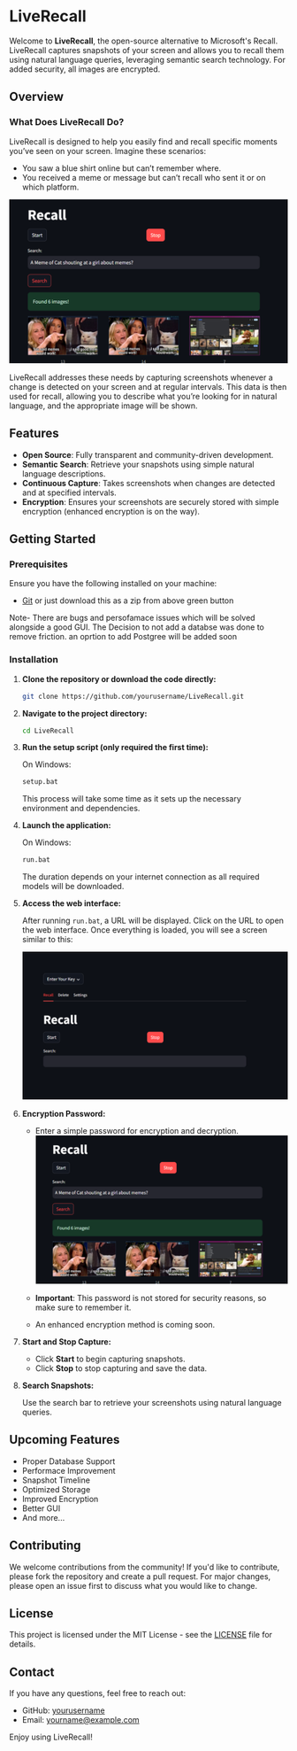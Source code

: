 # LiveRecall

Welcome to **LiveRecall**, the open-source alternative to Microsoft's Recall. LiveRecall captures snapshots of your screen and allows you to recall them using natural language queries, leveraging semantic search technology. For added security, all images are encrypted.

## Overview

### What Does LiveRecall Do?

LiveRecall is designed to help you easily find and recall specific moments you’ve seen on your screen. Imagine these scenarios:

- You saw a blue shirt online but can’t remember where.
- You received a meme or message but can’t recall who sent it or on which platform.

![LiveRecall Infrance](Images/Screenshot%202024-06-13%20083549.png)

LiveRecall addresses these needs by capturing screenshots whenever a change is detected on your screen and at regular intervals. This data is then used for recall, allowing you to describe what you’re looking for in natural language, and the appropriate image will be shown.

## Features

- **Open Source**: Fully transparent and community-driven development.
- **Semantic Search**: Retrieve your snapshots using simple natural language descriptions.
- **Continuous Capture**: Takes screenshots when changes are detected and at specified intervals.
- **Encryption**: Ensures your screenshots are securely stored with simple encryption (enhanced encryption is on the way).

## Getting Started

### Prerequisites

Ensure you have the following installed on your machine:

- [Git](https://git-scm.com/downloads)
  or just download this as a zip from above green button

Note- There are bugs and persofamace issues which will be solved alongside a good GUI.
The Decision to not add a databse was done to remove friction. an oprtion to add Postgree will be added soon

### Installation

1. **Clone the repository or download the code directly:**

   ```bash
   git clone https://github.com/yourusername/LiveRecall.git
   ```

2. **Navigate to the project directory:**

   ```bash
   cd LiveRecall
   ```

3. **Run the setup script (only required the first time):**

   On Windows:

   ```bash
   setup.bat
   ```

   This process will take some time as it sets up the necessary environment and dependencies.

4. **Launch the application:**

   On Windows:

   ```bash
   run.bat
   ```

   The duration depends on your internet connection as all required models will be downloaded.

5. **Access the web interface:**

   After running `run.bat`, a URL will be displayed. Click on the URL to open the web interface. Once everything is loaded, you will see a screen similar to this:

   ![LiveRecall Interface](Images/Screenshot%202024-06-13%20082741.png)


6. **Encryption Password:**

   - Enter a simple password for encryption and decryption.
     ![LiveRecall Password](Images/Screenshot%202024-06-13%20083549.png)

   - **Important**: This password is not stored for security reasons, so make sure to remember it.
   - An enhanced encryption method is coming soon.

7. **Start and Stop Capture:**

   - Click **Start** to begin capturing snapshots.
   - Click **Stop** to stop capturing and save the data.

8. **Search Snapshots:**

   Use the search bar to retrieve your screenshots using natural language queries.

## Upcoming Features

- Proper Database Support
- Performace Improvement
- Snapshot Timeline
- Optimized Storage
- Improved Encryption
- Better GUI
- And more...

## Contributing

We welcome contributions from the community! If you'd like to contribute, please fork the repository and create a pull request. For major changes, please open an issue first to discuss what you would like to change.

## License

This project is licensed under the MIT License - see the [LICENSE](LICENSE) file for details.

## Contact

If you have any questions, feel free to reach out:

- GitHub: [yourusername](https://github.com/yourusername)
- Email: yourname@example.com

Enjoy using LiveRecall!
